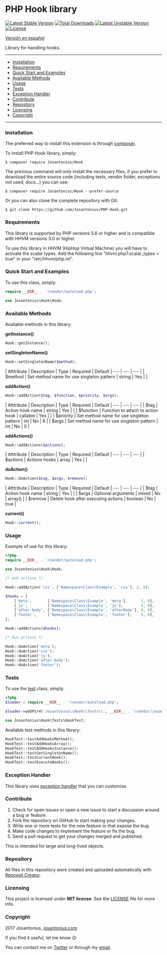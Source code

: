 # PHP Hook library

[![Latest Stable Version](https://poser.pugx.org/josantonius/hook/v/stable)](https://packagist.org/packages/josantonius/hook) [![Total Downloads](https://poser.pugx.org/josantonius/hook/downloads)](https://packagist.org/packages/josantonius/hook) [![Latest Unstable Version](https://poser.pugx.org/josantonius/hook/v/unstable)](https://packagist.org/packages/josantonius/hook) [![License](https://poser.pugx.org/josantonius/hook/license)](https://packagist.org/packages/josantonius/hook)

[Versión en español](README-ES.md)

Library for handling hooks.

---

- [Installation](#installation)
- [Requirements](#requirements)
- [Quick Start and Examples](#quick-start-and-examples)
- [Available Methods](#available-methods)
- [Usage](#usage)
- [Tests](#tests)
- [Exception Handler](#exception-handler)
- [Contribute](#contribute)
- [Repository](#repository)
- [Licensing](#licensing)
- [Copyright](#copyright)

---

### Installation

The preferred way to install this extension is through [composer](http://getcomposer.org/download/).

To install PHP Hook library, simply:

    $ composer require Josantonius/Hook

The previous command will only install the necessary files, if you prefer to download the entire source code (including tests, vendor folder, exceptions not used, docs...) you can use:

    $ composer require Josantonius/Hook --prefer-source

Or you can also clone the complete repository with Git:

	$ git clone https://github.com/Josantonius/PHP-Hook.git
	
### Requirements

This library is supported by PHP versions 5.6 or higher and is compatible with HHVM versions 3.0 or higher.

To use this library in HHVM (HipHop Virtual Machine) you will have to activate the scalar types. Add the following line "hhvm.php7.scalar_types = true" in your "/etc/hhvm/php.ini".

### Quick Start and Examples

To use this class, simply:

```php
require __DIR__ . '/vendor/autoload.php';

use Josantonius\Hook\Hook;
```

### Available Methods

Available methods in this library:

**getInstance()**
```php
Hook::getInstance();
```

**setSingletonName()**
```php
Hook::setSingletonName($method);
```

| Atttribute | Description | Type | Required | Default
| --- | --- | --- |
| $method | Set method name for use singleton pattern | string | Yes | |

**addAction()**
```php
Hook::addAction($tag, $function, $priority, $args);
```

| Atttribute | Description | Type | Required | Default
| --- | --- | --- |
| $tag | Action hook name | string | Yes | |
| $function | Function to attach to action hook | callable | Yes | |
| $priority | Set method name for use singleton pattern | int | No | 8 |
| $args | Set method name for use singleton pattern | int | No | 0 |

**addActions()**
```php
Hook::addActions($actions);
```

| Atttribute | Description | Type | Required | Default
| --- | --- | --- |
| $actions | Actions hooks | array | Yes | |

**doAction()**
```php
Hook::doAction($tag, $args, $remove);
```

| Atttribute | Description | Type | Required | Default
| --- | --- | --- |
| $tag | Action hook name | string | Yes | |
| $args | Optional arguments | mixed | No | array() |
| $remove | Delete hook after executing actions | boolean | No | true |

**current()**
```php
Hook::current();
```
 
### Usage

Example of use for this library:

```php
<?php
require __DIR__ . '/vendor/autoload.php';

use Josantonius\Hook\Hook;

/* Add actions */

Hook::addAction('css', ['Namespace\Class\Example', 'css'], 2, 0);

$hooks = [
    ['meta',       ['Namespace\Class\Example', 'meta'],      1, 0],
    ['js',         ['Namespace\Class\Example', 'js'],        3, 0],
    ['after-body', ['Namespace\Class\Example', 'afterBody'], 4, 0],
    ['footer',     ['Namespace\Class\Example', 'footer'],    5, 0],
];

Hook::addActions($hooks);

/* Run actions */

Hook::doAction('meta');
Hook::doAction('css');
Hook::doAction('js');
Hook::doAction('after-body');
Hook::doAction('footer');
```

### Tests 

To use the [test](tests) class, simply:

```php
<?php
$loader = require __DIR__ . '/vendor/autoload.php';

$loader->addPsr4('Josantonius\\Hook\\Tests\\', __DIR__ . '/vendor/josantonius/hook/tests');

use Josantonius\Hook\Tests\HookTest;

```

Available test methods in this library:

```php
HookTest::testAddHooksMethod();
HookTest::testAddHooksArray();
HookTest::testAddHooksInstance();
HookTest::testSetSingletonName();
HookTest::testCurrentHook();
HookTest::testExecuteHooks();
```

### Exception Handler

This library uses [exception handler](src/Exception) that you can customize.
### Contribute
1. Check for open issues or open a new issue to start a discussion around a bug or feature.
1. Fork the repository on GitHub to start making your changes.
1. Write one or more tests for the new feature or that expose the bug.
1. Make code changes to implement the feature or fix the bug.
1. Send a pull request to get your changes merged and published.

This is intended for large and long-lived objects.

### Repository

All files in this repository were created and uploaded automatically with [Reposgit Creator](https://github.com/Josantonius/BASH-Reposgit).

### Licensing

This project is licensed under **MIT license**. See the [LICENSE](LICENSE) file for more info.

### Copyright

2017 Josantonius, [josantonius.com](https://josantonius.com/)

If you find it useful, let me know :wink:

You can contact me on [Twitter](https://twitter.com/Josantonius) or through my [email](mailto:hello@josantonius.com).